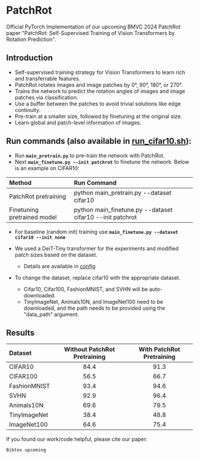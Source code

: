 # PatchRot
Official PyTorch Implementation of our upcoming BMVC 2024 PatchRot paper "PatchRot: Self-Supervised Training of Vision Transformers by Rotation Prediction". <br>

## Introduction
- Self-supervised training strategy for Vision Transformers to learn rich and transferrable features.
- PatchRot rotates images and image patches by 0°, 90°, 180°, or 270°.
- Trains the network to predict the rotation angles of images and image patches via classification.
- Use a buffer between the patches to avoid trivial solutions like edge continuity.
- Pre-train at a smaller size, followed by finetuning at the original size.
- Learn global and patch-level information of images.

## Run commands (also available in <a href="run_cifar10.sh">run_cifar10.sh</a>):
- Run <strong>`main_pretrain.py`</strong> to pre-train the network with PatchRot.
- Next <strong>`main_finetune.py --init patchrot`</strong> to finetune the network.
Below is an example on CIFAR10:

| Method | Run Command |
| :---         | :---         |
| PatchRot pretraining | python main_pretrain.py --dataset cifar10 |
| Finetuning pretrained model | python main_finetune.py --dataset cifar10 --init patchrot |
- For baseline (random init) training use <strong>`main_finetune.py --dataset cifar10 --init none`</strong>
- We used a DeiT-Tiny transformer for the experiments and modified patch sizes based on the dataset.
   - Details are available in <a href="https://github.com/s-chh/PatchRot/tree/main/config">config</a>

- To change the dataset, replace cifar10 with the appropriate dataset. <br>
   - Cifar10, Cifar100, FashionMNIST, and SVHN will be auto-downloaded.
   - TinyImageNet, Animals10N, and ImageNet100 need to be downloaded, and the path needs to be provided using the "data_path" argument.  

## Results
| Dataset | Without PatchRot Pretraining | With PatchRot Pretraining |
| :---         |     :---:      |     :---:      |
| CIFAR10 | 84.4 | 91.3 |
| CIFAR100 | 56.5 | 66.7 |
| FashionMNIST | 93.4 | 94.6|
| SVHN | 92.9 | 96.4 |
| Animals10N | 69.6 | 79.5 |
| TinyImageNet | 38.4 | 48.8 |
| ImageNet100 | 64.6 | 75.4 |

If you found our work/code helpful, please cite our paper:
```
Bibtex upcoming
```

